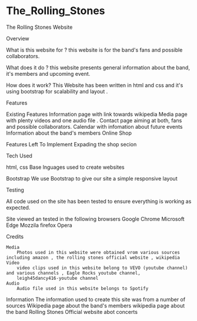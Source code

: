 # The_Rolling_Stones
The Rolling Stones Website

Overview

What is this website for ?
this website is for the band's fans and possible collaborators.


What does it do ?
this website presents general information about the band, it's members and upcoming event.

How does it work?
This Website has been written in html and css and it's using bootstrap for scalability and layout .

Features

Existing Features 
Information page with link towards wikipedia
Media page with plenty videos and one audio file .
Contact page aiming at both, fans and possible collaborators.
Calendar with infomation about future events 
Information about the band's members 
Online Shop

Features Left To Implement
Expading the shop secion 


Tech Used 

html, css 
     Base lnguages used to create websites
     
Bootstrap
     We use Bootstrap to give our site a simple responsive layout
     


Testing 

All code used on the site has been tested to ensure everything is working as expected.

Site viewed an tested in the following browsers
    Google Chrome
    Microsoft Edge
    Mozzila firefox
    Opera 

Credits

    Media
        Photos used in this website were obtained vrom various sources including amazon , the rolling stones official website , wikipedia 
    Video 
        video clips used in this website belong to VEVO (youtube channel) and various channels , Eagle Rocks youtube channel, 
        leigh45dancy416-youtube channel
    Audio
        Audio file used in this website belongs to Spotify
    
    
Information
    The information used to create this site was from a number of sources
        Wikipedia page about the band's members 
        wikipedia page about the band 
        Rolling Stones Official website abot concerts
        
